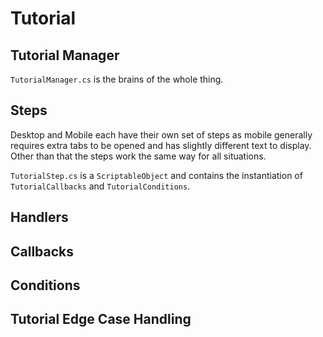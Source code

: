 # Tutorial

## Tutorial Manager

`TutorialManager.cs` is the brains of the whole thing. 

## Steps

Desktop and Mobile each have their own set of steps as mobile generally requires extra tabs to be opened and has slightly different text to display. Other than that the steps work the same way for all situations.

`TutorialStep.cs` is a `ScriptableObject` and contains the instantiation of `TutorialCallbacks` and `TutorialConditions`.

## Handlers


## Callbacks


## Conditions


## Tutorial Edge Case Handling


